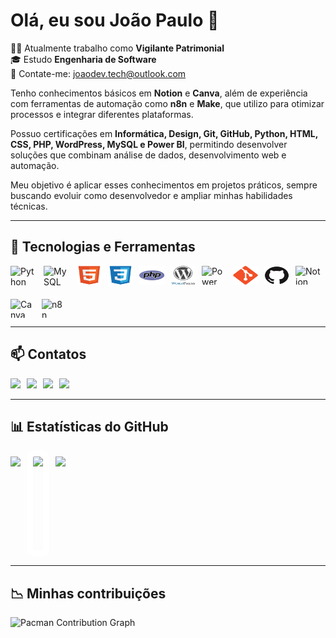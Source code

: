 # Olá, eu sou João Paulo 🍃

🧑‍💼 Atualmente trabalho como **Vigilante Patrimonial**  
🎓 Estudo **Engenharia de Software**  
📩 Contate-me: [joaodev.tech@outlook.com](mailto:joaodev.tech@outlook.com)  

Tenho conhecimentos básicos em **Notion** e **Canva**, além de experiência com ferramentas de automação como **n8n** e **Make**, que utilizo para otimizar processos e integrar diferentes plataformas.  

Possuo certificações em **Informática, Design, Git, GitHub, Python, HTML, CSS, PHP, WordPress, MySQL e Power BI**, permitindo desenvolver soluções que combinam análise de dados, desenvolvimento web e automação.  

Meu objetivo é aplicar esses conhecimentos em projetos práticos, sempre buscando evoluir como desenvolvedor e ampliar minhas habilidades técnicas.

---

## 🚀 Tecnologias e Ferramentas

<div style="display:flex; flex-wrap: wrap; gap:10px;">

<!-- Desenvolvimento Web -->
<img src="https://techstack-generator.vercel.app/python-icon.svg" alt="Python" width="43" height="43" />
<img src="https://techstack-generator.vercel.app/mysql-icon.svg" alt="MySQL" width="43" height="43" />
<img src="https://raw.githubusercontent.com/devicons/devicon/master/icons/html5/html5-original.svg" alt="HTML" width="40" height="30"/>
<img src="https://raw.githubusercontent.com/devicons/devicon/master/icons/css3/css3-original.svg" alt="CSS" width="40" height="30"/>
<img src="https://raw.githubusercontent.com/devicons/devicon/master/icons/php/php-original.svg" alt="PHP" width="40" height="30"/>
<img src="https://raw.githubusercontent.com/devicons/devicon/master/icons/wordpress/wordpress-original.svg" alt="WordPress" width="40" height="30"/>
<img src="https://img.icons8.com/color/48/000000/power-bi.png" alt="Power BI" width="40" height="30"/>
<img src="https://raw.githubusercontent.com/devicons/devicon/master/icons/git/git-original.svg" alt="Git" width="40" height="30"/>
<img src="https://raw.githubusercontent.com/devicons/devicon/master/icons/github/github-original.svg" alt="GitHub" width="40" height="30"/>

<!-- Ferramentas de Produtividade -->
<img src="https://cdn.jsdelivr.net/gh/devicons/devicon/icons/notion/notion-original.svg" alt="Notion" width="40" height="30"/>
<img src="https://img.icons8.com/color/48/000000/canva.png" alt="Canva" width="40" height="30"/>
<img src="https://avatars.githubusercontent.com/u/45487711?s=200&v=4" alt="n8n" width="40" height="30"/>
</div>

---

## 📫 Contatos

<div style="display:flex; flex-wrap: wrap; gap:10px;">

<a href="mailto:joaodev.tech@outlook.com">
  <img src="https://img.shields.io/badge/Outlook-0078D4?style=for-the-badge&logo=microsoft-outlook&logoColor=white">
</a>

<a href="https://wa.me/5511952854749">
  <img src="https://img.shields.io/badge/WhatsApp-25D366?style=for-the-badge&logo=whatsapp&logoColor=white">
</a>

<a href="https://github.com/Joaodevtech" target="_blank">
  <img src="https://img.shields.io/badge/GitHub-100000?style=for-the-badge&logo=github&logoColor=white">
</a>

<a href="https://www.linkedin.com/in/SEU-LINKEDIN" target="_blank">
  <img src="https://img.shields.io/badge/-LinkedIn-%230077B5?style=for-the-badge&logo=linkedin&logoColor=white">
</a>

</div>

---

## 📊 Estatísticas do GitHub

<div style="display:flex; flex-wrap: wrap; gap:10px; align-items:center;">

<img height="150em" src="https://github-readme-stats.vercel.app/api?username=joaopaulosouzas&show_icons=true&theme=dark&include_all_commits=true&count_private=true"/>

<img height="150em" src="https://media1.giphy.com/media/v1.Y2lkPTc5MGI3NjExYndtem9mY2xiMjk2dG15enBoZDhrMWcyZ2s2d2FmajBzajhlMDQ1MiZlcD12MV9pbnRlcm5hbF9naWZfYnlfaWQmY3Q9Zw/xj160ha5VexzEtEdH6/giphy.gif" style="border: 10px solid #FFFFFF; border-radius: 12px;"/>

<img height="150em" src="https://github-readme-stats.vercel.app/api/top-langs/?username=joaopaulosouzas&layout=compact&langs_count=16&theme=dark"/>

</div>

---

## 📉 Minhas contribuições

<picture>
  <source media="(prefers-color-scheme: dark)" srcset="https://raw.githubusercontent.com/joaodevtech/joaodevtech/output/pacman-contribution-graph-dark.svg">
  <source media="(prefers-color-scheme: light)" srcset="https://raw.githubusercontent.com/joaodevtech/joaodevtech/output/pacman-contribution-graph.svg">
  <img alt="Pacman Contribution Graph" src="https://raw.githubusercontent.com/joaodevtech/joaodevtech/output/pacman-contribution-graph.svg">
</picture>
